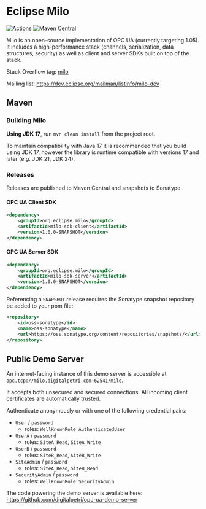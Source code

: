 # Eclipse Milo
[![Actions](https://img.shields.io/github/actions/workflow/status/eclipse-milo/milo/.github%2Fworkflows%2Fmaven-verify.yml
)](https://github.com/eclipse-milo/milo/actions/workflows/maven-verify.yml)
[![Maven Central](https://img.shields.io/maven-central/v/org.eclipse.milo/milo.svg)](https://search.maven.org/#search%7Cgav%7C1%7Cg%3A%22org.eclipse.milo%22%20AND%20a%3A%22milo%22)

Milo is an open-source implementation of OPC UA (currently targeting 1.05). It includes a high-performance stack (channels, serialization, data structures, security) as well as client and server SDKs built on top of the stack.

Stack Overflow tag: [milo](http://stackoverflow.com/questions/tagged/milo)

Mailing list: https://dev.eclipse.org/mailman/listinfo/milo-dev


## Maven

### Building Milo

**Using JDK 17**, run `mvn clean install` from the project root.

To maintain compatibility with Java 17 it is recommended that you build using JDK 17, however the library is runtime compatible with versions 17 and later (e.g. JDK 21, JDK 24).

### Releases

Releases are published to Maven Central and snapshots to Sonatype.

#### OPC UA Client SDK

```xml
<dependency>
    <groupId>org.eclipse.milo</groupId>
    <artifactId>milo-sdk-client</artifactId>
    <version>1.0.0-SNAPSHOT</version>
</dependency>
```

#### OPC UA Server SDK

```xml
<dependency>
    <groupId>org.eclipse.milo</groupId>
    <artifactId>milo-sdk-server</artifactId>
    <version>1.0.0-SNAPSHOT</version>
</dependency>
```

Referencing a `SNAPSHOT` release requires the Sonatype snapshot repository be added to your pom file:

```xml
<repository>
    <id>oss-sonatype</id>
    <name>oss-sonatype</name>
    <url>https://oss.sonatype.org/content/repositories/snapshots/</url>
</repository>
```

## Public Demo Server

An internet-facing instance of this demo server is accessible at
`opc.tcp://milo.digitalpetri.com:62541/milo`.

It accepts both unsecured and secured connections. All incoming client certificates are automatically trusted.

Authenticate anonymously or with one of the following credential pairs:

- `User` / `password`
    - roles: `WellKnownRole_AuthenticatedUser`
- `UserA` / `password`
    - roles: `SiteA_Read`, `SiteA_Write`
- `UserB` / `password`
    - roles: `SiteB_Read`, `SiteB_Write`
- `SiteAdmin` / `password`
    - roles: `SiteA_Read`, `SiteB_Read`
- `SecurityAdmin` / `password`
    - roles: `WellKnownRole_SecurityAdmin`

The code powering the demo server is available here: https://github.com/digitalpetri/opc-ua-demo-server
